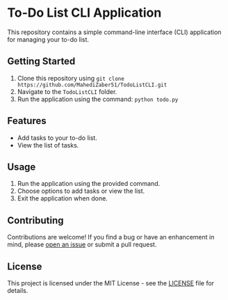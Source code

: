 # To-Do List CLI Application

This repository contains a simple command-line interface (CLI) application for managing your to-do list.

## Getting Started

1. Clone this repository using `git clone https://github.com/MahediZaber51/TodoListCLI.git`
2. Navigate to the `TodoListCLI` folder.
3. Run the application using the command: `python todo.py`

## Features

- Add tasks to your to-do list.
- View the list of tasks.

## Usage

1. Run the application using the provided command.
2. Choose options to add tasks or view the list.
3. Exit the application when done.

## Contributing

Contributions are welcome! If you find a bug or have an enhancement in mind, please [open an issue](https://github.com/MahediZaber51/TodoListCLI/issues) or submit a pull request.

## License

This project is licensed under the MIT License - see the [LICENSE](LICENSE) file for details.
